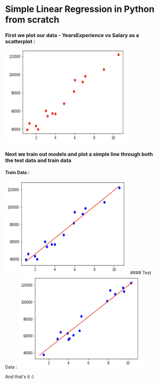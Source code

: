# Simple Linear Regression in Python from scratch 

### First we plot our data - YearsExperience vs Salary as a scatterplot : 
<img src = "./images/scatterplot.png" width="400" height="300">

### Next we train out models and plot a simple line through both the test data and train data
#### Train Data :
<img src = "./images/fit_through_traindata.png" width="400" height="300">
#### Test Data :
<img src = "./images/fit_through_testdata.png" width="400" height="300">

And that's it :)
